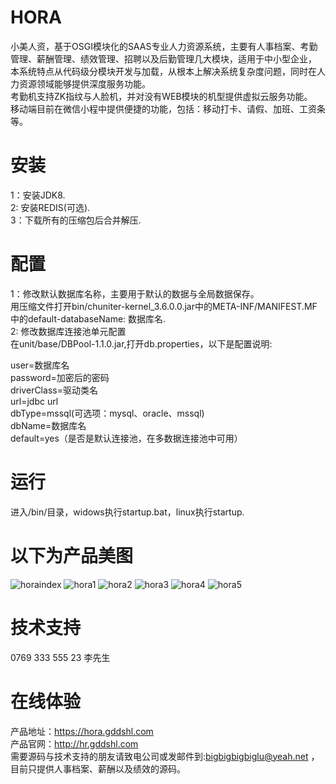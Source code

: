 # HORA
小美人资，基于OSGI模块化的SAAS专业人力资源系统，主要有人事档案、考勤管理、薪酬管理、绩效管理、招聘以及后勤管理几大模块，适用于中小型企业，</br>
本系统特点从代码级分模块开发与加载，从根本上解决系统复杂度问题，同时在人力资源领域能够提供深度服务功能。</br>
考勤机支持ZK指纹与人脸机，并对没有WEB模块的机型提供虚拟云服务功能。</br>
移动端目前在微信小程中提供便捷的功能，包括：移动打卡、请假、加班、工资条等。</br>


# 安装
1：安装JDK8.</br>
2: 安装REDIS(可选).</br>
3：下载所有的压缩包后合并解压.</br>

# 配置
1：修改默认数据库名称，主要用于默认的数据与全局数据保存。</br>
用压缩文件打开bin/chuniter-kernel_3.6.0.0.jar中的META-INF/MANIFEST.MF中的default-databaseName: 数据库名.</br>
2: 修改数据库连接池单元配置</br>
在unit/base/DBPool-1.1.0.jar,打开db.properties，以下是配置说明:</br>

user=数据库名</br>
password=加密后的密码</br>
driverClass=驱动类名</br>
url=jdbc url</br>
dbType=mssql(可选项：mysql、oracle、mssql)</br>
dbName=数据库名</br>
default=yes（是否是默认连接池，在多数据连接池中可用）</br>


# 运行

进入/bin/目录，widows执行startup.bat，linux执行startup.

# 以下为产品美图
![horaindex](https://hr.gddshl.com/images/horaindex.jpeg)
![hora1](https://hr.gddshl.com/images/hora1.jpeg)
![hora2](https://hr.gddshl.com/images/hora2.jpeg)
![hora3](https://hr.gddshl.com/images/hora3.jpeg)
![hora4](https://hr.gddshl.com/images/hora4.jpeg)
![hora5](https://hr.gddshl.com/images/hora5.jpeg)

# 技术支持
0769 333 555 23 李先生

# 在线体验
产品地址：https://hora.gddshl.com</br>
产品官网：http://hr.gddshl.com </br>
需要源码与技术支持的朋友请致电公司或发邮件到:<a href='mail:329900041@qq.com'>bigbigbigbiglu@yeah.net<a/> ，目前只提供人事档案、薪酬以及绩效的源码。


